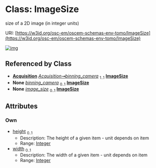 
# Class: ImageSize

size of a 2D image (in integer units)

URI: [https://w3id.org/osc-em/oscem-schemas-env-tomo/ImageSize](https://w3id.org/osc-em/oscem-schemas-env-tomo/ImageSize)


[![img](https://yuml.me/diagram/nofunky;dir:TB/class/[Acquisition]++-%20binning_camera%201..1>[ImageSize&#124;height:integer%20%3F;width:integer%20%3F],[Acquisition]++-%20binning_camera(i)%200..1>[ImageSize],[Acquisition]++-%20image_size%200..1>[ImageSize],[Acquisition])](https://yuml.me/diagram/nofunky;dir:TB/class/[Acquisition]++-%20binning_camera%201..1>[ImageSize&#124;height:integer%20%3F;width:integer%20%3F],[Acquisition]++-%20binning_camera(i)%200..1>[ImageSize],[Acquisition]++-%20image_size%200..1>[ImageSize],[Acquisition])

## Referenced by Class

 *  **[Acquisition](Acquisition.md)** *[Acquisition➞binning_camera](Acquisition_binning_camera.md)*  <sub>1..1</sub>  **[ImageSize](ImageSize.md)**
 *  **None** *[binning_camera](binning_camera.md)*  <sub>0..1</sub>  **[ImageSize](ImageSize.md)**
 *  **None** *[image_size](image_size.md)*  <sub>0..1</sub>  **[ImageSize](ImageSize.md)**

## Attributes


### Own

 * [height](height.md)  <sub>0..1</sub>
     * Description: The height of a given item - unit depends on item
     * Range: [Integer](types/Integer.md)
 * [width](width.md)  <sub>0..1</sub>
     * Description: The width of a given item - unit depends on item
     * Range: [Integer](types/Integer.md)
